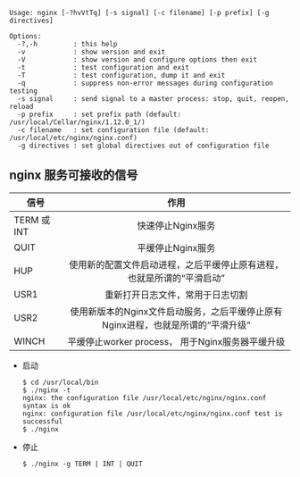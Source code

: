 ```
Usage: nginx [-?hvVtTq] [-s signal] [-c filename] [-p prefix] [-g directives]

Options:
  -?,-h         : this help
  -v            : show version and exit
  -V            : show version and configure options then exit
  -t            : test configuration and exit
  -T            : test configuration, dump it and exit
  -q            : suppress non-error messages during configuration testing
  -s signal     : send signal to a master process: stop, quit, reopen, reload
  -p prefix     : set prefix path (default: /usr/local/Cellar/nginx/1.12.0_1/)
  -c filename   : set configuration file (default: /usr/local/etc/nginx/nginx.conf)
  -g directives : set global directives out of configuration file
```

## nginx 服务可接收的信号

| 信号        | 作用           |
| ------------- |:-------------:|
| TERM 或 INT   | 快速停止Nginx服务 |
| QUIT          | 平缓停止Nginx服务 |
| HUP           | 使用新的配置文件启动进程，之后平缓停止原有进程，也就是所谓的“平滑启动”  |
| USR1          | 重新打开日志文件，常用于日志切割 |
| USR2          | 使用新版本的Nginx文件启动服务，之后平缓停止原有Nginx进程，也就是所谓的“平滑升级” |
| WINCH         | 平缓停止worker process， 用于Nginx服务器平缓升级 |


- 启动

    ```
    $ cd /usr/local/bin
    $ ./nginx -t
    nginx: the configuration file /usr/local/etc/nginx/nginx.conf syntax is ok
    nginx: configuration file /usr/local/etc/nginx/nginx.conf test is successful
    $ ./nginx
    ```
- 停止
    ```
    $ ./nginx -g TERM | INT | QUIT
    ```